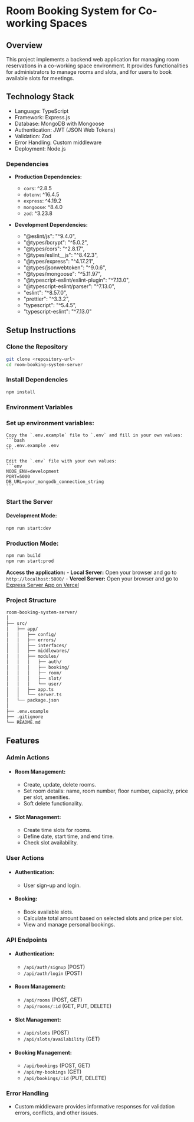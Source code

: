 
# Room Booking System for Co-working Spaces
## Overview
This project implements a backend web application for managing room reservations in a co-working space environment. It provides functionalities for administrators to manage rooms and slots, and for users to book available slots for meetings.

## Technology Stack
- Language: TypeScript
- Framework: Express.js
- Database: MongoDB with Mongoose
- Authentication: JWT (JSON Web Tokens)
- Validation: Zod
- Error Handling: Custom middleware
- Deployment: Node.js
### Dependencies
- **Production Dependencies:**
  - `cors`: ^2.8.5
  - `dotenv`: ^16.4.5
  - `express`: ^4.19.2
  - `mongoose`: ^8.4.0
  - `zod`: ^3.23.8

- **Development Dependencies:**
  - "@eslint/js": "^9.4.0",
  - "@types/bcrypt": "^5.0.2",
  - "@types/cors": "^2.8.17",
  - "@types/eslint__js": "^8.42.3",
  - "@types/express": "^4.17.21",
  - "@types/jsonwebtoken": "^9.0.6",
  - "@types/mongoose": "^5.11.97",
  - "@typescript-eslint/eslint-plugin": "^7.13.0",
  - "@typescript-eslint/parser": "^7.13.0",
  - "eslint": "^8.57.0",
  - "prettier": "^3.3.2",
  - "typescript": "^5.4.5",
  - "typescript-eslint": "^7.13.0"
## Setup Instructions
### Clone the Repository

```bash
git clone <repository-url>
cd room-booking-system-server
```
### Install Dependencies

```bash
npm install
```
### Environment Variables

### Set up environment variables:
    Copy the `.env.example` file to `.env` and fill in your own values:
    ```bash
    cp .env.example .env
    ```

    Edit the `.env` file with your own values:
    ```env
    NODE_ENV=development
    PORT=5000
    DB_URL=your_mongodb_connection_string
    ```
### Start the Server

#### Development Mode:

```bash
npm run start:dev
```
### Production Mode:

```bash
npm run build
npm run start:prod
```
**Access the application:**
    - **Local Server:** Open your browser and go to `http://localhost:5000/`
    - **Vercel Server:** Open your browser and go to [Express Server App on Vercel](https://room-booking-system-server.vercel.app/)

### Project Structure
```bash
room-booking-system-server/
│
├── src/
│   ├── app/
│   │   ├── config/
│   │   ├── errors/
│   │   ├── interfaces/
│   │   ├── middlewares/
│   │   ├── modules/
│   │   │   ├── auth/
│   │   │   ├── booking/
│   │   │   ├── room/
│   │   │   ├── slot/
│   │   │   └── user/
│   │   ├── app.ts
│   │   └── server.ts
│   └── package.json
│
├── .env.example
├── .gitignore
└── README.md
```

## Features
### Admin Actions
- #### Room Management:
  - Create, update, delete rooms.
  - Set room details: name, room number, floor number, capacity, price per slot, amenities.
  - Soft delete functionality.

- #### Slot Management:
  - Create time slots for rooms.
  - Define date, start time, and end time.
  - Check slot availability.

### User Actions
- #### Authentication:
  - User sign-up and login.
- #### Booking:
  - Book available slots.
  - Calculate total amount based on selected slots and price per slot.
  - View and manage personal bookings.
### API Endpoints
- #### Authentication:

   - `/api/auth/signup` (POST)
   - `/api/auth/login` (POST)
- #### Room Management:
   - `/api/rooms` (POST, GET)
   - `/api/rooms/:id` (GET, PUT, DELETE)
- #### Slot Management:
   - `/api/slots` (POST)
   - `/api/slots/availability` (GET)
- #### Booking Management:
   - `/api/bookings` (POST, GET)
   - `/api/my-bookings` (GET)
   - `/api/bookings/:id` (PUT, DELETE)
### Error Handling
- Custom middleware provides informative responses for validation errors, conflicts, and other issues.
